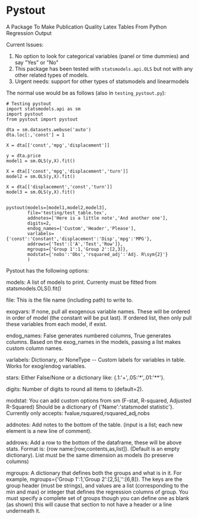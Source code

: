 # Pystout
A Package To Make Publication Quality Latex Tables From Python Regression Output

Current Issues:
1. No option to look for categorical variables (panel or time dummies) and say "Yes" or "No"
2. This package has been tested with `statsmodels.api.OLS` but not with any other related types of models.
3. Urgent needs: support for other types of statsmodels and linearmodels

The normal use would be as follows (also in `testing_pystout.py`):

```
# Testing pystout
import statsmodels.api as sm
import pystout
from pystout import pystout

dta = sm.datasets.webuse('auto')
dta.loc[:,'const'] = 1

X = dta[['const','mpg','displacement']]

y = dta.price
model1 = sm.OLS(y,X).fit()

X = dta[['const','mpg','displacement','turn']]
model2 = sm.OLS(y,X).fit()

X = dta[['displacement','const','turn']]
model3 = sm.OLS(y,X).fit()


pystout(models=[model1,model2,model3],
        file='testing/test_table.tex',
        addnotes=['Here is a little note','And another one'],
        digits=2,
        endog_names=['Custom','Header','Please'],
        varlabels={'const':'Constant','displacement':'Disp','mpg':'MPG'},
        addrows={'Test':['A','Test','Row']},
        mgroups={'Group 1':1,'Group 2':[2,3]},
        modstat={'nobs':'Obs','rsquared_adj':'Adj. R\sym{2}'}
        )
```

Pystout has the following options:

  models:         A list of models to print.
                  Currenty must be fitted from statsmodels.OLS().fit()

  file:           This is the file name (including path) to write to.

  exogvars:       If none, pull all exogenous variable names.
                  These will be ordered in order of model (the constant will be put last).
                  If ordered list, then only pull these variables from each model, if exist.

  endog_names:    False generates numbered columns, True generates columns.
                  Based on the exog_names in the models, passing a list makes custom column names.

  varlabels:      Dictionary, or NoneType -- Custom labels for variables in table.
                  Works for exog/endog variables.

  stars:          Either False/None or a dictionary like: {.1:'+',.05:'*',.01:'**'}.

  digits:         Number of digits to round all items to (default=2).

  modstat:        You can add custom options from sm (F-stat, R-squared, Adjusted R-Squared)
                  Should be a dictionary of {'Name':'statsmodel statistic'}.
                  Currently only accepts: fvalue,rsquared,rsquared_adj,nobs

  addnotes:       Add notes to the bottom of the table.
                  (input is a list; each new element is a new line of comment).

  addrows:        Add a row to the bottom of the dataframe, these will be above stats.
                  Format is: {row name:[row,contents,as,list]}. (Default is an empty dictionary).
                  List must be the same dimension as models (to preserve columns)

  mgroups:        A dictionary that defines both the groups and what is in it.
                  For example, mgroups={'Group 1':1,'Group 2':[2,5],'':[6,8]}.
                  The keys are the group header (must be strings), and values are a list
                  (corresponding to the min and max) or integer that defines the regression
                  columns of group. You must specify a complete set of groups though
                  you can define one as blank (as shown) this will cause that section
                  to not have a header or a line underneath it.
